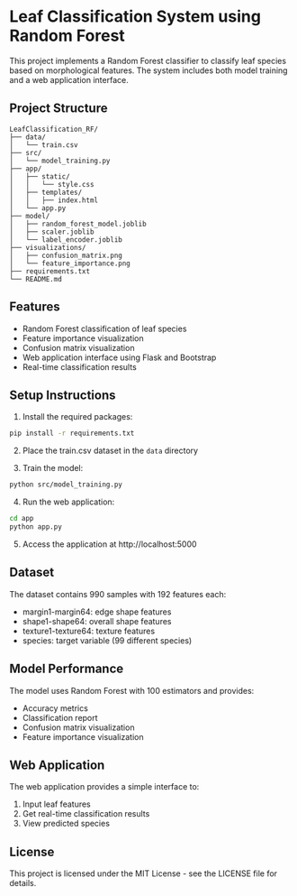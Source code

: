 # Leaf Classification System using Random Forest

This project implements a Random Forest classifier to classify leaf species based on morphological features. The system includes both model training and a web application interface.

## Project Structure

```
LeafClassification_RF/
├── data/
│   └── train.csv
├── src/
│   └── model_training.py
├── app/
│   ├── static/
│   │   └── style.css
│   ├── templates/
│   │   ├── index.html
│   └── app.py
├── model/
│   ├── random_forest_model.joblib
│   ├── scaler.joblib
│   └── label_encoder.joblib
├── visualizations/
│   ├── confusion_matrix.png
│   └── feature_importance.png
├── requirements.txt
└── README.md
```

## Features

- Random Forest classification of leaf species
- Feature importance visualization
- Confusion matrix visualization
- Web application interface using Flask and Bootstrap
- Real-time classification results

## Setup Instructions

1. Install the required packages:
```bash
pip install -r requirements.txt
```

2. Place the train.csv dataset in the `data` directory

3. Train the model:
```bash
python src/model_training.py
```

4. Run the web application:
```bash
cd app
python app.py
```

5. Access the application at http://localhost:5000

## Dataset

The dataset contains 990 samples with 192 features each:
- margin1-margin64: edge shape features
- shape1-shape64: overall shape features
- texture1-texture64: texture features
- species: target variable (99 different species)

## Model Performance

The model uses Random Forest with 100 estimators and provides:
- Accuracy metrics
- Classification report
- Confusion matrix visualization
- Feature importance visualization

## Web Application

The web application provides a simple interface to:
1. Input leaf features
2. Get real-time classification results
3. View predicted species

## License

This project is licensed under the MIT License - see the LICENSE file for details.
